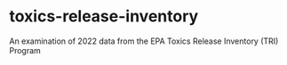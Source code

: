# toxics-release-inventory
An examination of 2022 data from the EPA Toxics Release Inventory (TRI) Program
